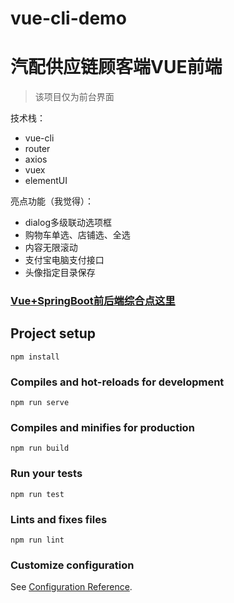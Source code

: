 # vue-cli-demo
# 汽配供应链顾客端VUE前端

> 该项目仅为前台界面

技术栈：
- vue-cli
- router
- axios
- vuex 
- elementUI

亮点功能（我觉得）：
- dialog多级联动选项框
- 购物车单选、店铺选、全选
- 内容无限滚动
- 支付宝电脑支付接口
- 头像指定目录保存

### [Vue+SpringBoot前后端综合点这里](http://)



## Project setup
```
npm install
```

### Compiles and hot-reloads for development
```
npm run serve
```

### Compiles and minifies for production
```
npm run build
```

### Run your tests
```
npm run test
```

### Lints and fixes files
```
npm run lint
```

### Customize configuration
See [Configuration Reference](https://cli.vuejs.org/config/).
